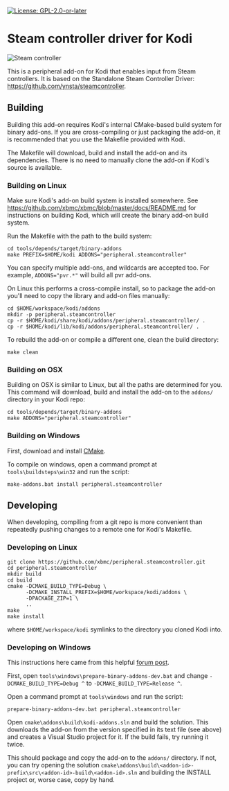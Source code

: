 [![License: GPL-2.0-or-later](https://img.shields.io/badge/License-GPL%20v2+-blue.svg)](LICENSE.md)

# Steam controller driver for Kodi

![Steam controller](https://raw.githubusercontent.com/kodi-game/peripheral.steamcontroller/master/peripheral.steamcontroller/icon.png)

This is a peripheral add-on for Kodi that enables input from Steam controllers. It is based on the Standalone Steam Controller Driver: https://github.com/ynsta/steamcontroller.

## Building

Building this add-on requires Kodi's internal CMake-based build system for binary add-ons. If you are cross-compiling or just packaging the add-on, it is recommended that you use the Makefile provided with Kodi.

The Makefile will download, build and install the add-on and its dependencies. There is no need to manually clone the add-on if Kodi's source is available.

### Building on Linux

Make sure Kodi's add-on build system is installed somewhere. See https://github.com/xbmc/xbmc/blob/master/docs/README.md for instructions on building Kodi, which will create the binary add-on build system.

Run the Makefile with the path to the build system:

```shell
cd tools/depends/target/binary-addons
make PREFIX=$HOME/kodi ADDONS="peripheral.steamcontroller"
```

You can specify multiple add-ons, and wildcards are accepted too. For example, `ADDONS="pvr.*"` will build all pvr add-ons.

On Linux this performs a cross-compile install, so to package the add-on you'll need to copy the library and add-on files manually:

```shell
cd $HOME/workspace/kodi/addons
mkdir -p peripheral.steamcontroller
cp -r $HOME/kodi/share/kodi/addons/peripheral.steamcontroller/ .
cp -r $HOME/kodi/lib/kodi/addons/peripheral.steamcontroller/ .
```

To rebuild the add-on or compile a different one, clean the build directory:

```shell
make clean
```

### Building on OSX

Building on OSX is similar to Linux, but all the paths are determined for you. This command will download, build and install the add-on to the `addons/` directory in your Kodi repo:

```shell
cd tools/depends/target/binary-addons
make ADDONS="peripheral.steamcontroller"
```

### Building on Windows

First, download and install [CMake](http://www.cmake.org/download/).

To compile on windows, open a command prompt at `tools\buildsteps\win32` and run the script:

```
make-addons.bat install peripheral.steamcontroller
```

## Developing

When developing, compiling from a git repo is more convenient than repeatedly pushing changes to a remote one for Kodi's Makefile.

### Developing on Linux

```shell
git clone https://github.com/xbmc/peripheral.steamcontroller.git
cd peripheral.steamcontroller
mkdir build
cd build
cmake -DCMAKE_BUILD_TYPE=Debug \
      -DCMAKE_INSTALL_PREFIX=$HOME/workspace/kodi/addons \
      -DPACKAGE_ZIP=1 \
      ..
make
make install
```

where `$HOME/workspace/kodi` symlinks to the directory you cloned Kodi into.

### Developing on Windows

This instructions here came from this helpful [forum post](http://forum.kodi.tv/showthread.php?tid=173361&pid=2097898#pid2097898).

First, open `tools\windows\prepare-binary-addons-dev.bat` and change `-DCMAKE_BUILD_TYPE=Debug ^` to `-DCMAKE_BUILD_TYPE=Release ^`.

Open a command prompt at `tools\windows` and run the script:

```shell
prepare-binary-addons-dev.bat peripheral.steamcontroller
```

Open `cmake\addons\build\kodi-addons.sln` and build the solution. This downloads the add-on from the version specified in its text file (see above) and creates a Visual Studio project for it. If the build fails, try running it twice.

This should package and copy the add-on to the `addons/` directory. If not, you can try opening the solution `cmake\addons\build\<addon-id>-prefix\src\<addon-id>-build\<addon-id>.sln` and building the INSTALL project or, worse case, copy by hand.
